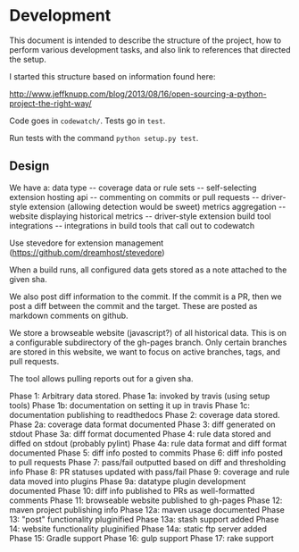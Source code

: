 Development
===========

This document is intended to describe the structure of the project, how to 
perform various development tasks, and also link to references that directed
the setup.

I started this structure based on information found here:

  http://www.jeffknupp.com/blog/2013/08/16/open-sourcing-a-python-project-the-right-way/

Code goes in ``codewatch/``. Tests go in ``test``. 

Run tests with the command ``python setup.py test``.


## Design

We have a:
  data type -- coverage data or rule sets -- self-selecting extension
  hosting api -- commenting on commits or pull requests -- driver-style extension (allowing detection would be sweet)
  metrics aggregation -- website displaying historical metrics -- driver-style extension
  build tool integrations -- integrations in build tools that call out to codewatch

Use stevedore for extension management (https://github.com/dreamhost/stevedore)


When a build runs, all configured data gets stored as a note attached to the
given sha.

We also post diff information to the commit. If the commit is a PR, then we
post a diff between the commit and the target. These are posted as markdown
comments on github.

We store a browseable website (javascript?) of all historical data. This is on
a configurable subdirectory of the gh-pages branch. Only certain branches are
stored in this website, we want to focus on active branches, tags, and pull
requests.

The tool allows pulling reports out for a given sha.

Phase 1: Arbitrary data stored.
Phase 1a: invoked by travis (using setup tools)
Phase 1b: documentation on setting it up in travis
Phase 1c: documentation publishing to readthedocs
Phase 2: coverage data stored. 
Phase 2a: coverage data format documented
Phase 3: diff generated on stdout
Phase 3a: diff format documented
Phase 4: rule data stored and diffed on stdout (probably pylint)
Phase 4a: rule data format and diff format documented
Phase 5: diff info posted to commits
Phase 6: diff info posted to pull requests
Phase 7: pass/fail outputted based on diff and thresholding info
Phase 8: PR statuses updated with pass/fail 
Phase 9: coverage and rule data moved into plugins
Phase 9a: datatype plugin development documented
Phase 10: diff info published to PRs as well-formatted comments
Phase 11: browseable website published to gh-pages
Phase 12: maven project publishing info
Phase 12a: maven usage documented
Phase 13: "post" functionality pluginified
Phase 13a: stash support added
Phase 14: website functionality pluginified
Phase 14a: static ftp server added
Phase 15: Gradle support
Phase 16: gulp support
Phase 17: rake support
